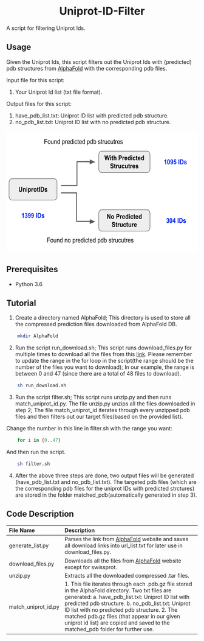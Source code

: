 <h1 align="center"> Uniprot-ID-Filter </h1>
A script for filtering Uniprot Ids.

## Usage
Given the Uniprot Ids, this script filters out the Uniprot Ids with (predicted) pdb structures from [AlphaFold](https://alphafold.ebi.ac.uk/) with the corresponding pdb files.


Input file for this script: 
1. Your Uniprot Id list (txt file format).

Output files for this script:
1. have_pdb_list.txt: Uniprot ID list with predicted pdb structure.
2. no_pdb_list.txt: Uniprot ID list with no predicted pdb structure.

<img src="https://github.com/Mr-Fabulous/Uniprot-ID-Filter/blob/main/pipeline.png" width="600" height="320">

## Prerequisites

- Python 3.6

## Tutorial
1. Create a directory named AlphaFold; This directory is used to store all the compressed prediction files downloaded from AlphaFold DB.
```sh
    mkdir AlphaFold
``` 
2. Run the script run_download.sh; This script runs download_files.py for multiple times to download all the files from this [link](http://ftp.ebi.ac.uk/pub/databases/alphafold/latest/). Please remember to update the range in the for loop in the script(the range should be the number of the files you want to download); In our example, the range is between 0 and 47 (since there are a total of 48 files to download).
```sh
    sh run_download.sh
``` 
3. Run the script filter.sh; This script runs unzip.py and then runs match_uniprot_id.py. The file unzip.py unzips all the files downloaded in step 2; The file match_uniprot_id iterates through every unzipped pdb files and then filters out our target files(based on the provided list). 

Change the number in this line in filter.sh with the range you want:
```sh
    for i in {0..47}
``` 
And then run the script.
```sh
    sh filter.sh
``` 
4. After the above three steps are done, two output files will be generated (have_pdb_list.txt and no_pdb_list.txt). The targeted pdb files (which are the corresponding pdb files for the uniprot IDs with predicted strctures) are stored in the folder matched_pdb(automatically generated in step 3).

## Code Description
|File Name|Description|
|:--------|:----------|
generate_list.py|Parses the link from [AlphaFold](http://ftp.ebi.ac.uk/pub/databases/alphafold/latest/) website and saves all download links into url_list.txt for later use in download_files.py.
download_files.py|Downloads all the files from [AlphaFold](http://ftp.ebi.ac.uk/pub/databases/alphafold/latest/) website except for swissprot.
unzip.py|Extracts all the downloaded compressed .tar files. 
match_uniprot_id.py|1. This file iterates through each .pdb.gz file stored in the AlphaFold directory. Two txt files are generated: a. have_pdb_list.txt: Uniprot ID list with predicted pdb structure. b. no_pdb_list.txt: Uniprot ID list with no predicted pdb structure. 2. The matched pdb.gz files (that appear in our given uniprot id list) are copied and saved to the matched_pdb folder for further use.


